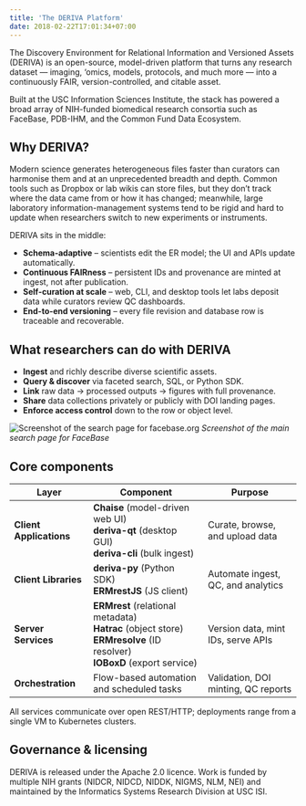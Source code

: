 ```yaml
---
title: 'The DERIVA Platform'
date: 2018-02-22T17:01:34+07:00
---
```


The Discovery Environment for Relational Information and Versioned Assets (DERIVA) is an open-source, model-driven platform that turns any research dataset — imaging, ‘omics, models, protocols, and much more — into a continuously FAIR, version-controlled, and citable asset.  

Built at the USC Information Sciences Institute, the stack has powered a broad array of NIH-funded biomedical research consortia such as FaceBase, PDB-IHM, and the Common Fund Data Ecosystem.  

## Why DERIVA?

Modern science generates heterogeneous files faster than curators can harmonise them and at an unprecedented breadth and depth.  Common tools such as Dropbox or lab wikis can store files, but they don’t track where the data came from or how it has changed; meanwhile, large laboratory information-management systems tend to be rigid and hard to update when researchers switch to new experiments or instruments.

DERIVA sits in the middle:

* **Schema-adaptive** – scientists edit the ER model; the UI and APIs update automatically.  
* **Continuous FAIRness** – persistent IDs and provenance are minted at ingest, not after publication.  
* **Self-curation at scale** – web, CLI, and desktop tools let labs deposit data while curators review QC dashboards.  
* **End-to-end versioning** – every file revision and database row is traceable and recoverable.

## What researchers can do with DERIVA

* **Ingest** and richly describe diverse scientific assets.  
* **Query & discover** via faceted search, SQL, or Python SDK.  
* **Link** raw data → processed outputs → figures with full provenance.  
* **Share** data collections privately or publicly with DOI landing pages.  
* **Enforce access control** down to the row or object level.  

![Screenshot of the search page for facebase.org](/images/search-page.png)
*Screenshot of the main search page for FaceBase*

## Core components

| Layer | Component | Purpose |
|-------|-----------|---------|
| **Client Applications** | **Chaise** (model-driven web UI) <br> **deriva-qt** (desktop GUI) <br> **deriva-cli** (bulk ingest) | Curate, browse, and upload data |
| **Client Libraries** | **deriva-py** (Python SDK) <br> **ERMrestJS** (JS client) | Automate ingest, QC, and analytics |
| **Server Services** | **ERMrest** (relational metadata) <br> **Hatrac** (object store) <br> **ERMresolve** (ID resolver) <br> **IOBoxD** (export service) | Version data, mint IDs, serve APIs |
| **Orchestration** | Flow-based automation and scheduled tasks | Validation, DOI minting, QC reports |

All services communicate over open REST/HTTP; deployments range from a single VM to Kubernetes clusters.
<!--
## Proven impact

* **over 4 million files** and **over 250 TB** managed across FaceBase, RBK/GUDMAP, PDB-IHM, PBCC, CFDE, and EyeAI.  
* **Hundreds of DOIs** minted; datasets cited in **>300 publications**.  
* Data-centric ML workflows (DERIVA-ML) cut model re-training time by **40 %** in EyeAI glaucoma study.  
-->

## Governance & licensing

DERIVA is released under the Apache 2.0 licence. Work is funded by multiple NIH grants (NIDCR, NIDCD, NIDDK, NIGMS, NLM, NEI) and maintained by the Informatics Systems Research Division at USC ISI.  

<!--
---

## Suggested figure updates

ChatGPT suggested the following update. But could just verify the Core Components table above and once that's confirmed - can generate a figure representing it.

```

┌─────────────────────────────┐
\|  Client Apps (Chaise, Qt)   |
\|  Libraries (Python, JS)     |
└────────────┬────────────────┘
│ REST/HTTPS
┌────────────┴────────────────┐
\|  Metadata (ERMrest)         |
\|  Object Store (Hatrac)      |
\|  ID Resolver (ERMresolve)   |
└────────────┬────────────────┘
│
┌────────────┴────────────────┐
\|  Storage & Compute Fabric   |
\|  (POSIX, S3, Globus, GPU)   |
└─────────────────────────────┘

````
*Show clear separation between UI, services, and infrastructure.*
-->
